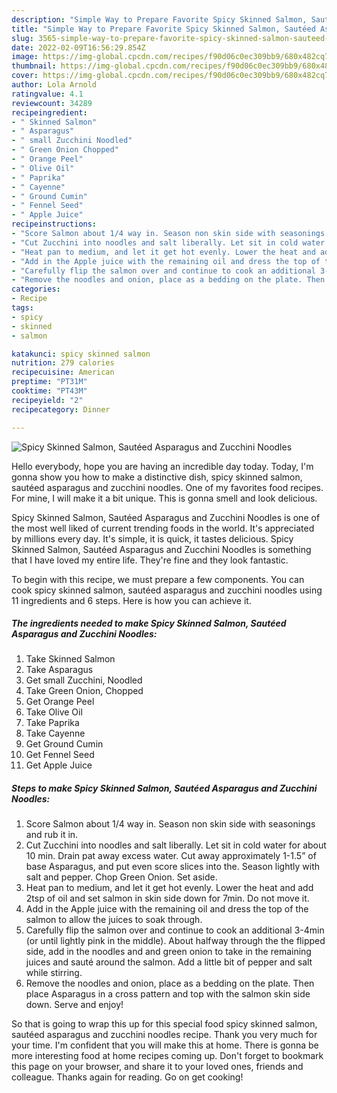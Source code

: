```yaml
---
description: "Simple Way to Prepare Favorite Spicy Skinned Salmon, Sautéed Asparagus and Zucchini Noodles"
title: "Simple Way to Prepare Favorite Spicy Skinned Salmon, Sautéed Asparagus and Zucchini Noodles"
slug: 3565-simple-way-to-prepare-favorite-spicy-skinned-salmon-sauteed-asparagus-and-zucchini-noodles
date: 2022-02-09T16:56:29.854Z
image: https://img-global.cpcdn.com/recipes/f90d06c0ec309bb9/680x482cq70/spicy-skinned-salmon-sauteed-asparagus-and-zucchini-noodles-recipe-main-photo.jpg
thumbnail: https://img-global.cpcdn.com/recipes/f90d06c0ec309bb9/680x482cq70/spicy-skinned-salmon-sauteed-asparagus-and-zucchini-noodles-recipe-main-photo.jpg
cover: https://img-global.cpcdn.com/recipes/f90d06c0ec309bb9/680x482cq70/spicy-skinned-salmon-sauteed-asparagus-and-zucchini-noodles-recipe-main-photo.jpg
author: Lola Arnold
ratingvalue: 4.1
reviewcount: 34289
recipeingredient:
- " Skinned Salmon"
- " Asparagus"
- " small Zucchini Noodled"
- " Green Onion Chopped"
- " Orange Peel"
- " Olive Oil"
- " Paprika"
- " Cayenne"
- " Ground Cumin"
- " Fennel Seed"
- " Apple Juice"
recipeinstructions:
- "Score Salmon about 1/4 way in. Season non skin side with seasonings and rub it in."
- "Cut Zucchini into noodles and salt liberally. Let sit in cold water for about 10 min. Drain pat away excess water. Cut away approximately 1-1.5” of base Asparagus, and put even score slices into the. Season lightly with salt and pepper. Chop Green Onion. Set aside."
- "Heat pan to medium, and let it get hot evenly. Lower the heat and add 2tsp of oil and set salmon in skin side down for 7min. Do not move it."
- "Add in the Apple juice with the remaining oil and dress the top of the salmon to allow the juices to soak through."
- "Carefully flip the salmon over and continue to cook an additional 3-4min (or until lightly pink in the middle). About halfway through the the flipped side, add in the noodles and and green onion to take in the remaining juices and sauté around the salmon. Add a little bit of pepper and salt while stirring."
- "Remove the noodles and onion, place as a bedding on the plate. Then place Asparagus in a cross pattern and top with the salmon skin side down. Serve and enjoy!"
categories:
- Recipe
tags:
- spicy
- skinned
- salmon

katakunci: spicy skinned salmon 
nutrition: 279 calories
recipecuisine: American
preptime: "PT31M"
cooktime: "PT43M"
recipeyield: "2"
recipecategory: Dinner

---
```



![Spicy Skinned Salmon, Sautéed Asparagus and Zucchini Noodles](https://img-global.cpcdn.com/recipes/f90d06c0ec309bb9/680x482cq70/spicy-skinned-salmon-sauteed-asparagus-and-zucchini-noodles-recipe-main-photo.jpg)

Hello everybody, hope you are having an incredible day today. Today, I'm gonna show you how to make a distinctive dish, spicy skinned salmon, sautéed asparagus and zucchini noodles. One of my favorites food recipes. For mine, I will make it a bit unique. This is gonna smell and look delicious.



Spicy Skinned Salmon, Sautéed Asparagus and Zucchini Noodles is one of the most well liked of current trending foods in the world. It's appreciated by millions every day. It's simple, it is quick, it tastes delicious. Spicy Skinned Salmon, Sautéed Asparagus and Zucchini Noodles is something that I have loved my entire life. They're fine and they look fantastic.


To begin with this recipe, we must prepare a few components. You can cook spicy skinned salmon, sautéed asparagus and zucchini noodles using 11 ingredients and 6 steps. Here is how you can achieve it.

<!--inarticleads1-->

##### The ingredients needed to make Spicy Skinned Salmon, Sautéed Asparagus and Zucchini Noodles:

1. Take  Skinned Salmon
1. Take  Asparagus
1. Get  small Zucchini, Noodled
1. Take  Green Onion, Chopped
1. Get  Orange Peel
1. Take  Olive Oil
1. Take  Paprika
1. Take  Cayenne
1. Get  Ground Cumin
1. Get  Fennel Seed
1. Get  Apple Juice




<!--inarticleads2-->

##### Steps to make Spicy Skinned Salmon, Sautéed Asparagus and Zucchini Noodles:

1. Score Salmon about 1/4 way in. Season non skin side with seasonings and rub it in.
1. Cut Zucchini into noodles and salt liberally. Let sit in cold water for about 10 min. Drain pat away excess water. Cut away approximately 1-1.5” of base Asparagus, and put even score slices into the. Season lightly with salt and pepper. Chop Green Onion. Set aside.
1. Heat pan to medium, and let it get hot evenly. Lower the heat and add 2tsp of oil and set salmon in skin side down for 7min. Do not move it.
1. Add in the Apple juice with the remaining oil and dress the top of the salmon to allow the juices to soak through.
1. Carefully flip the salmon over and continue to cook an additional 3-4min (or until lightly pink in the middle). About halfway through the the flipped side, add in the noodles and and green onion to take in the remaining juices and sauté around the salmon. Add a little bit of pepper and salt while stirring.
1. Remove the noodles and onion, place as a bedding on the plate. Then place Asparagus in a cross pattern and top with the salmon skin side down. Serve and enjoy!




So that is going to wrap this up for this special food spicy skinned salmon, sautéed asparagus and zucchini noodles recipe. Thank you very much for your time. I'm confident that you will make this at home. There is gonna be more interesting food at home recipes coming up. Don't forget to bookmark this page on your browser, and share it to your loved ones, friends and colleague. Thanks again for reading. Go on get cooking!
